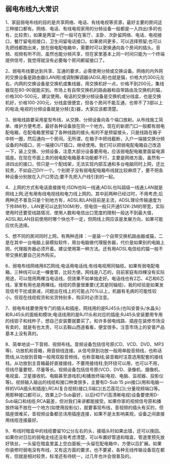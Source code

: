 ## 弱电布线九大常识
1、家庭弱电布线的目的是共享网络、电话、有线电视等资源，最好主要的房间这三种接口都有。网络、电话、有线电视家用的分频设备一般都是一入四出(多的也有，比较贵)，如果是两室一厅一般可在客厅、主卧、次卧留网络、电话、电视接口，餐厅留电视接口，卫生间留电话接口。如果房间更多，可以选择预留;也可以先把线都跑出来，放在弱电配电箱中，需要时可以更换通向各个房间的插头。音频、视频有所不同，虽然也能分频共享，但在家里基本上同一时间只能为一个终端提供信号，我觉得就没有必要每个房间都留接口了。

2、弱电布线要达到共享、互通的要求，必需使用分频或交换设备。网络的内外网的交换设备是路由器(LAN用)或调制解调器(ADSL用)也就是猫，价格大约300元左右，内网的交换设备是交换机或集线器，用交换机好一点，价格不到200元，集线器现在80-90就能买到。市场上有自带交换机的路由器和自带路由及交换机的猫，价格300-500元，建议使用。电话的交换分频设备是交换机或分线盒，也是交换机好，价格100-200元，分线盒很便宜，但各个房间不能互通，也带不了3部以上的电话;电视的分频设备就是分频(支)器，大家应该都清楚。

3、弱电线路要采用星型布线，从交换、分频设备向各个端口放射。从布线施工简单、维护方便考虑，最好各种设备放在同一个地方。现在的新房门口一般都有弱电配电箱，在配电箱里预留了各种线路的接头;有的不是预留接头，只是线路在箱子中转一圈，然后通向一个房间。无所谓，在箱子中把线截断，入户一端接交换分频设备的IN插口，另一端接OUT插口，继续使用。我们可以把弱电配电箱自己改造一下，装上交换、分频设备，注意大部分设备要用电，应该弱电配电箱里面留电源插座。在现在市面上卖的弱电配电箱基本功能都不行，主要是网络方面，虽然有一进四出的接口，但只是一个配线架，无法实现内部互通和多台电脑同时上网，还比较贵，不如自己DIY一个。个别房子没有弱电配电箱布线就比较麻烦了，要不把各种设备分别放在入户口旁边;要不先把入户线引到的一起。

4、上网的方式有电话直接拨号;ISDN也叫一线通;ADSL也叫超级一线通;LAN就是网线上网;还有用有线电视线和电力线上网的。其中前两种已经过时，不用考虑;后两种还不普及只是个别地方有，ADSL和LAN目前是主流，ADSL理论传输速度为下传8M/秒，LAN更可以达到100M/秒，但电信一般只开通512K-2M的带宽，实际使用时还要受线路情况、使用人数和电信出口宽度的限制一般达不到最大值，ADSL和LAN目前使用时哪个快也不一定，但网线上网应该是发展方向，如果可能应优先选择。

5、想不同的房间同时上网，有两种选择：一是装一个自带交换机路由器或猫，二是在其中一台电脑上装模拟软件，用台电脑做代理服务器，代价是如果别的电脑上网，代理服务器必须开着。建议使用第一种方法。还有用ADSL电信给的猫一般不带交换机要自己另外购买。

6、弱电布线网络用8芯网线;电话用电话线;有线电视用同轴缆。如果有弱电配电箱，三种线可以走一棵套管，比较方便。网线是八芯的，目前家庭有四棵没有实际用途，可以借用两棵当电话线，但效果不如单独走好。电话线也有2芯、4芯和6芯线，家里有用也是两棵线。线缆的质量很重要(尤其是同轴缆)，我的经验是如果发现信号干扰或衰减，问题出在线上的可能占70%以上，机器有毛病的可能性较小。但现在线缆假货和劣货特别多，购买时必须注意。

7、弱电布线要使用专门的插头和插座，网线用的是RJ45头(也叫安普头/水晶头)和RJ45头的面板和模块;电话线用的是RJ11头和对应的插座;RJ45头安装要用专用的线钳子和线杵子，想自己安装要就要买了。和许多弱电线路、插座在装修市场没有卖的，就是有也太贵，可以去鞍山西道看看，便宜很多。注意市场上的安普产品基本上没有真的。

8、简单地谈一下音频、视频布线。音频设备包括信号原(CD、VCD、DVD、MP3等)、功放机和音箱，用音频线连接。从信号原到功放一般用单股音频线，也称话筒线;从功放到音箱一般用双股音频线，也称音箱线;装音箱时注意选用配套的接线柱。从功放到主音箱最好直接接线，不要用接线柱;到环绕可以用，也可以不用，但线尽量要短，尽量等长。视频设备包括信号原(VCD、DVD、录像机、摄像机、电视盒、卫星接收机、电脑甚至游戏机)和播放终端(电视、电脑、监视器、投影仪等)。视频输入输出的线缆和接口种类很多，主要有D-Sub 15 pin接口(用和电脑一样的VGA插头和插座);RCA(复合视频)接口;S端口(五芯莲花口);分量视频端口等。用那种接口都可以，效果上D-Sub最好，以后HDTV(高清晰电视)设备要使用D-Sub端口和线缆;RCA最差，但对我们来讲都能接受。如果你家的视频信号原和播放终端不放在一个地方(如使用投影仪)，就要事现布线，音视频的插头有买的，但插座很难买，音视频设备都忌讳用插座连接，如果不是太影响美观，设备之间直接用线缆连接最好。

9、布线时暗盒中的线缆要留10公分左右的头，接插头时如果出错，还可以挽回。如果你对日后的弱电走线还没有考虑清楚，可以布置好管道和暗盒，管道里预先放好铁丝，一头留在暗盒里盖上空白面板;一头留在配电箱中，方便以后扩展。如果你装修时弱电没有布线，又有这方面的要求，也不要紧，各种无线传输设备现在都有，但就是相对较贵，标准还有待统一，过几年也许会很普及的。
